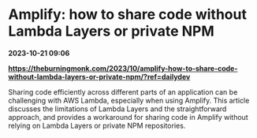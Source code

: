 # Amplify: how to share code without Lambda Layers or private NPM

**2023-10-21 09:06**

**https://theburningmonk.com/2023/10/amplify-how-to-share-code-without-lambda-layers-or-private-npm/?ref=dailydev**

Sharing code efficiently across different parts of an application can be challenging with AWS Lambda, especially when using Amplify. This article discusses the limitations of Lambda Layers and the straightforward approach, and provides a workaround for sharing code in Amplify without relying on Lambda Layers or private NPM repositories.